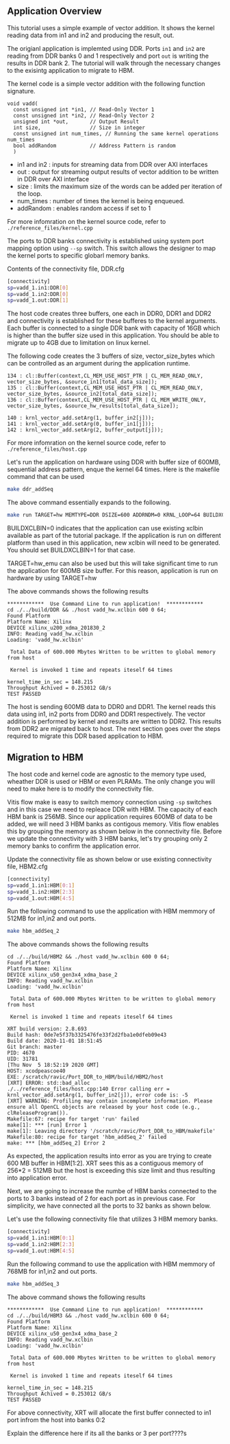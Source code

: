 ## Application Overview

This tutorial uses a simple example of vector addition. It shows the  kernel reading data from in1 and in2 and producing the result, out.

The origianl application is implemted using DDR. Ports `in1` and `in2` are reading from DDR banks 0 and 1 respectively and port `out` is writing the results in DDR bank 2. The tutorial will walk through the necessary changes to the exisintg application to migrate to HBM.

The kernel code is a simple vector addition with the following function signature. 

```
void vadd(
  const unsigned int *in1, // Read-Only Vector 1
  const unsigned int *in2, // Read-Only Vector 2
  unsigned int *out,       // Output Result
  int size,                // Size in integer
  const unsigned int num_times, // Running the same kernel operations num_times
  bool addRandom           // Address Pattern is random
  )

```
- in1 and in2 : inputs for streaming data from DDR over AXI interfaces
- out         : output for streaming output results of vector addition to be written in DDR over AXI interface
- size        : limits the maximum size of the words can be added per iteration of the loop.
- num_times   : number of times the kernel is being enqueued.
- addRandom   : enables random access if set to 1

For more infomration on the kernel source code, refer to  `./reference_files/kernel.cpp`

The ports to DDR banks connectivity is established using system port mapping option using `--sp` switch. This switch allows the designer to map the kernel ports to specific globarl memory banks. 

Contents of the connectivity file, DDR.cfg

```bash
[connectivity]
sp=vadd_1.in1:DDR[0]
sp=vadd_1.in2:DDR[0]
sp=vadd_1.out:DDR[1]
```

The host code creates three buffers, one each in DDR0, DDR1 and DDR2 and connectivity is established for these bufferes to the kernel arguments. Each buffer is connected to a single DDR bank with capacity of 16GB which is higher than the buffer size used in this application. You should be able to migrate up to 4GB due to limitation on linux kernel. 

The following code creates the 3 buffers of size, vector_size_bytes which can be controlled as an argument during the application runtime. 

```
134 : cl::Buffer(context,CL_MEM_USE_HOST_PTR | CL_MEM_READ_ONLY, vector_size_bytes, &source_in1[total_data_size]);
135 : cl::Buffer(context,CL_MEM_USE_HOST_PTR | CL_MEM_READ_ONLY, vector_size_bytes, &source_in2[total_data_size]);
136 : cl::Buffer(context,CL_MEM_USE_HOST_PTR | CL_MEM_WRITE_ONLY, vector_size_bytes, &source_hw_results[total_data_size]);
```

```
140 : krnl_vector_add.setArg(1, buffer_in2[j]));
141 : krnl_vector_add.setArg(0, buffer_in1[j]));
142 : krnl_vector_add.setArg(2, buffer_output[j]));
```

For more infomration on the kernel source code, refer to  `./reference_files/host.cpp`

Let's run the application on hardware using DDR with buffer size of 600MB, sequential address pattern, enque the kernel 64 times. Here is the makefile command that can be used 


``` bash
make ddr_addSeq
```

The above command essentially expands to the following. 

``` bash
make run TARGET=hw MEMTYPE=DDR DSIZE=600 ADDRNDM=0 KRNL_LOOP=64 BUILDXCLBIN=0
```

BUILDXCLBIN=0 indicates that the application can use existing xclbin available as part of the tutorial package. If the application is run on different platform than used in this application, new xclbin will need to be generated. You should set BUILDXCLBIN=1 for that case. 

TARGET=hw_emu can also be used but this will take significant time to run the application for 600MB size buffer. For this reason, application is run on hardware by using TARGET=hw 


The above commands shows the following results 

```
************  Use Command Line to run application!  ************
cd ./../build/DDR && ./host vadd_hw.xclbin 600 0 64;
Found Platform
Platform Name: Xilinx
DEVICE xilinx_u200_xdma_201830_2
INFO: Reading vadd_hw.xclbin
Loading: 'vadd_hw.xclbin'

 Total Data of 600.000 Mbytes Written to be written to global memory from host
 
 Kernel is invoked 1 time and repeats iteself 64 times 

kernel_time_in_sec = 148.215
Throughput Achived = 0.253012 GB/s
TEST PASSED
```

The host is sending 600MB data to DDR0 and DDR1. The kernel reads this data using in1, in2 ports from DDR0 and DDR1 respectively. The vector addition is performed by kernel and results are written to DDR2. This results from DDR2 are migrated back to host. The next section goes over the steps required to migrate this DDR based application to HBM.  

## Migration to HBM

The host code and kernel code are agnostic to the memory type used, wheather DDR is used or HBM or even PLRAMs. The only change you will need to make here is to modify the connectivity file. 

Vitis flow make is easy to switch memory connection using `-sp` switches and in this case we need to repleace DDR with HBM. The capacity of each HBM bank is 256MB. Since our application requires 600MB of data to be added, we will need 3 HBM banks as contigous memory. Vitis flow enables this by grouping the memory as shown below in the connectivity file. 
Before we update the connectivity with 3 HBM banks, let's try grouping only 2 memory banks to confirm the application error.  

Update the connectivity file as shown below or use existing connectivity file, HBM2.cfg

```bash
[connectivity]
sp=vadd_1.in1:HBM[0:1]
sp=vadd_1.in2:HBM[2:3]
sp=vadd_1.out:HBM[4:5]
```
Run the following command to use the application with HBM memmory of 512MB for in1,in2 and out ports.

``` bash
make hbm_addSeq_2
```
The above commands shows the following results 

```
cd ./../build/HBM2 && ./host vadd_hw.xclbin 600 0 64;
Found Platform
Platform Name: Xilinx
DEVICE xilinx_u50_gen3x4_xdma_base_2
INFO: Reading vadd_hw.xclbin
Loading: 'vadd_hw.xclbin'

 Total Data of 600.000 Mbytes Written to be written to global memory from host
 
 Kernel is invoked 1 time and repeats iteself 64 times 

XRT build version: 2.8.693
Build hash: 0de7e5f37b3325476fe33f2d2fba1e0dfeb09e43
Build date: 2020-11-01 18:51:45
Git branch: master
PID: 4670
UID: 31781
[Thu Nov  5 18:52:19 2020 GMT]
HOST: xcodpeascoe40
EXE: /scratch/ravic/Port_DDR_to_HBM/build/HBM2/host
[XRT] ERROR: std::bad_alloc
./../reference_files/host.cpp:140 Error calling err = krnl_vector_add.setArg(1, buffer_in2[j]), error code is: -5
[XRT] WARNING: Profiling may contain incomplete information. Please ensure all OpenCL objects are released by your host code (e.g., clReleaseProgram()).
Makefile:67: recipe for target 'run' failed
make[1]: *** [run] Error 1
make[1]: Leaving directory '/scratch/ravic/Port_DDR_to_HBM/makefile'
Makefile:80: recipe for target 'hbm_addSeq_2' failed
make: *** [hbm_addSeq_2] Error 2
```

As expected, the application results into error as you are trying to create 600 MB buffer in HBM[1:2]. XRT sees this as a contiguous memory of 256*2 = 512MB but the host is exceeding this size limit and thus resulting into application error. 

Next, we are going to increase the numbe of HBM banks connected to the ports to 3 banks instead of 2 for each port as in previous case. For simplicity, we have connected all the ports to 32 banks as shown below. 

Let's use the following connectivity file that utilizes 3 HBM memory banks.

```bash
[connectivity]
sp=vadd_1.in1:HBM[0:1]
sp=vadd_1.in2:HBM[2:3]
sp=vadd_1.out:HBM[4:5]
```
Run the following command to use the application with HBM memmory of 768MB for in1,in2 and out ports.

``` bash
make hbm_addSeq_3
```

The above command shows the following results

```
************  Use Command Line to run application!  ************
cd ./../build/HBM3 && ./host vadd_hw.xclbin 600 0 64;
Found Platform
Platform Name: Xilinx
DEVICE xilinx_u50_gen3x4_xdma_base_2
INFO: Reading vadd_hw.xclbin
Loading: 'vadd_hw.xclbin'

 Total Data of 600.000 Mbytes Written to be written to global memory from host
 
 Kernel is invoked 1 time and repeats iteself 64 times 

kernel_time_in_sec = 148.215
Throughput Achived = 0.253012 GB/s
TEST PASSED
```

For above connectivity, XRT will allocate the first buffer connected to in1 port infrom the host into banks 0:2

Explain the difference here if its all the banks or 3 per port????s

